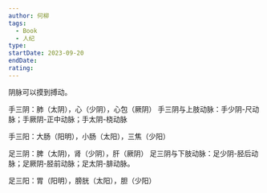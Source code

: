 ```yaml
---
author: 何柳
tags:
  - Book
  - 人纪
type: 
startDate: 2023-09-20
endDate: 
rating:
---
```

阴脉可以摸到搏动。

手三阴：肺（太阴），心（少阴），心包（厥阴）
手三阴与上肢动脉：手少阴-尺动脉；手厥阴-正中动脉；手太阴-桡动脉

手三阳：大肠（阳明），小肠（太阳），三焦（少阳）

足三阴：脾（太阴)，肾（少阴），肝（厥阴）
足三阴与下肢动脉：足少阴-胫后动脉；足厥阴-胫前动脉；足太阴-腓动脉。

足三阳：胃（阳明），膀胱（太阳），胆（少阳）















